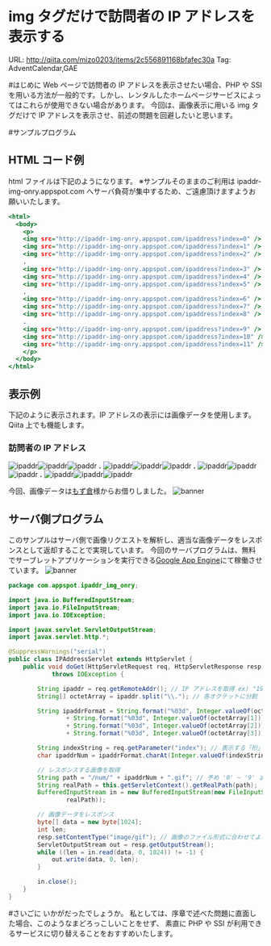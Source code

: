 # img タグだけで訪問者の IP アドレスを表示する
URL: http://qiita.com/mizo0203/items/2c556891168bfafec30a
Tag: AdventCalendar,GAE

#はじめに
Web ページで訪問者の IP アドレスを表示させたい場合、PHP や SSI を用いる方法が一般的です。しかし、レンタルしたホームページサービスによってはこれらが使用できない場合があります。
今回は、画像表示に用いる img タグだけで IP アドレスを表示させ、前述の問題を回避したいと思います。


#サンプルプログラム
## HTML コード例
html ファイルは下記のようになります。
※サンプルそのままのご利用は ipaddr-img-onry.appspot.com へサーバ負荷が集中するため、ご遠慮頂けますようお願いいたします。

```html:index.html
<html>
  <body>
    <p>
    <img src="http://ipaddr-img-onry.appspot.com/ipaddress?index=0" />
    <img src="http://ipaddr-img-onry.appspot.com/ipaddress?index=1" />
    <img src="http://ipaddr-img-onry.appspot.com/ipaddress?index=2" />
    .
    <img src="http://ipaddr-img-onry.appspot.com/ipaddress?index=3" />
    <img src="http://ipaddr-img-onry.appspot.com/ipaddress?index=4" />
    <img src="http://ipaddr-img-onry.appspot.com/ipaddress?index=5" />
    .
    <img src="http://ipaddr-img-onry.appspot.com/ipaddress?index=6" />
    <img src="http://ipaddr-img-onry.appspot.com/ipaddress?index=7" />
    <img src="http://ipaddr-img-onry.appspot.com/ipaddress?index=8" />
    .
    <img src="http://ipaddr-img-onry.appspot.com/ipaddress?index=9" />
    <img src="http://ipaddr-img-onry.appspot.com/ipaddress?index=10" />
    <img src="http://ipaddr-img-onry.appspot.com/ipaddress?index=11" />
    </p>
  </body>
</html>
```

## 表示例
下記のように表示されます。IP アドレスの表示には画像データを使用します。
Qiita 上でも機能します。

### 訪問者の IP アドレス
![ipaddr](http://ipaddr-img-onry.appspot.com/ipaddress?index=0)![ipaddr](http://ipaddr-img-onry.appspot.com/ipaddress?index=1)![ipaddr](http://ipaddr-img-onry.appspot.com/ipaddress?index=2) **.** ![ipaddr](http://ipaddr-img-onry.appspot.com/ipaddress?index=3)![ipaddr](http://ipaddr-img-onry.appspot.com/ipaddress?index=4)![ipaddr](http://ipaddr-img-onry.appspot.com/ipaddress?index=5) **.** ![ipaddr](http://ipaddr-img-onry.appspot.com/ipaddress?index=6)![ipaddr](http://ipaddr-img-onry.appspot.com/ipaddress?index=7)![ipaddr](http://ipaddr-img-onry.appspot.com/ipaddress?index=8) **.** ![ipaddr](http://ipaddr-img-onry.appspot.com/ipaddress?index=9)![ipaddr](http://ipaddr-img-onry.appspot.com/ipaddress?index=10)![ipaddr](http://ipaddr-img-onry.appspot.com/ipaddress?index=11)

今回、画像データは[もず倉](http://members.jcom.home.ne.jp/mozunatto/)様からお借りしました。
![banner](http://ipaddr-img-onry.appspot.com/banner/banner_mozu03b.gif)

## サーバ側プログラム
このサンプルはサーバ側で画像リクエストを解析し、適当な画像データをレスポンスとして返却することで実現しています。
今回のサーバプログラムは、無料でサーブレットアプリケーションを実行できる[Google App Engine](https://cloud.google.com/appengine)にて稼働させています。
![banner](http://ipaddr-img-onry.appspot.com/banner/appengine-noborder-120x30.gif)


```java:IPAddressServlet.java
package com.appspot.ipaddr_img_onry;

import java.io.BufferedInputStream;
import java.io.FileInputStream;
import java.io.IOException;

import javax.servlet.ServletOutputStream;
import javax.servlet.http.*;

@SuppressWarnings("serial")
public class IPAddressServlet extends HttpServlet {
	public void doGet(HttpServletRequest req, HttpServletResponse resp)
			throws IOException {

		String ipaddr = req.getRemoteAddr(); // IP アドレスを取得 ex) "192.168.0.1"
		String[] octetArray = ipaddr.split("\\."); // 各オクテットに分割

		String ipaddrFormat = String.format("%03d", Integer.valueOf(octetArray[0])) // IP アドレスが 12 桁になるよう
				+ String.format("%03d", Integer.valueOf(octetArray[1]))             // フォーマットする
				+ String.format("%03d", Integer.valueOf(octetArray[2]))             // ex) "192168000001"
				+ String.format("%03d", Integer.valueOf(octetArray[3]));

		String indexString = req.getParameter("index"); // 表示する「桁」
		char ipaddrNum = ipaddrFormat.charAt(Integer.valueOf(indexString)); // 指定された「桁」の値を取得

		// レスポンスする画像を取得
		String path = "/num/" + ipaddrNum + ".gif"; // 予め '0' ~ '9' までの画像を用意
		String realPath = this.getServletContext().getRealPath(path);
		BufferedInputStream in = new BufferedInputStream(new FileInputStream(
				realPath));

		// 画像データをレスポンス
		byte[] data = new byte[1024];
		int len;
		resp.setContentType("image/gif"); // 画像のファイル形式に合わせてよしなに…
		ServletOutputStream out = resp.getOutputStream();
		while ((len = in.read(data, 0, 1024)) != -1) {
			out.write(data, 0, len);
		}

		in.close();
	}
}
```

#さいごに
いかがだったでしょうか。
私としては、序章で述べた問題に直面した場合、このようなまどろっこしいことをせず、
素直に PHP や SSI が利用できるサービスに切り替えることをおすすめいたします。
